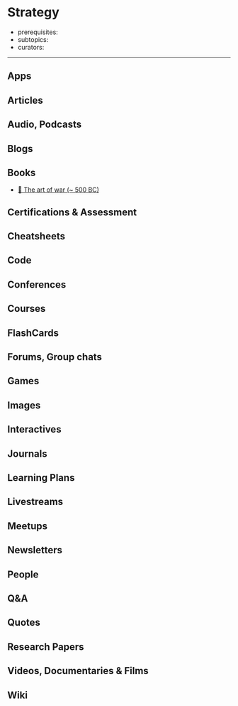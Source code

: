 # Strategy

- prerequisites:
- subtopics:
- curators:

------

## Apps

## Articles

## Audio, Podcasts

## Blogs

## Books

- [📕 The art of war (~ 500 BC)](http://www.goodreads.com/book/show/10534.The_Art_of_War)

## Certifications & Assessment

## Cheatsheets

## Code

## Conferences

## Courses

## FlashCards

## Forums, Group chats

## Games

## Images

## Interactives

## Journals

## Learning Plans

## Livestreams

## Meetups

## Newsletters

## People

## Q&A

## Quotes

## Research Papers

## Videos, Documentaries & Films

## Wiki
